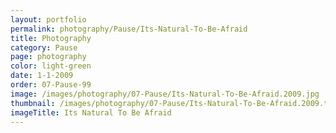 ```yaml
---
layout: portfolio
permalink: photography/Pause/Its-Natural-To-Be-Afraid
title: Photography
category: Pause
page: photography
color: light-green
date: 1-1-2009
order: 07-Pause-99
image: /images/photography/07-Pause/Its-Natural-To-Be-Afraid.2009.jpg
thumbnail: /images/photography/07-Pause/Its-Natural-To-Be-Afraid.2009.thumb.jpg
imageTitle: Its Natural To Be Afraid
---
```

